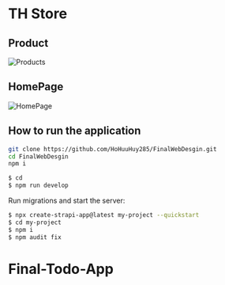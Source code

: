 # TH Store

## Product
![Products](https://github.com/HoHuuHuy285/FinalWebDesgin/assets/118819624/408333f0-7396-46b8-85fe-f131ae1c4837)

## HomePage
![HomePage](https://github.com/HoHuuHuy285/FinalWebDesgin/assets/118819624/be13e9a9-ea4b-4a9b-8fba-99055e39986b)


## How to run the application
```sh
git clone https://github.com/HoHuuHuy285/FinalWebDesgin.git
cd FinalWebDesgin
npm i
```

```sh
$ cd
$ npm run develop
```

Run migrations and start the server:

```sh
$ npx create-strapi-app@latest my-project --quickstart
$ cd my-project
$ npm i
$ npm audit fix
```
# Final-Todo-App
